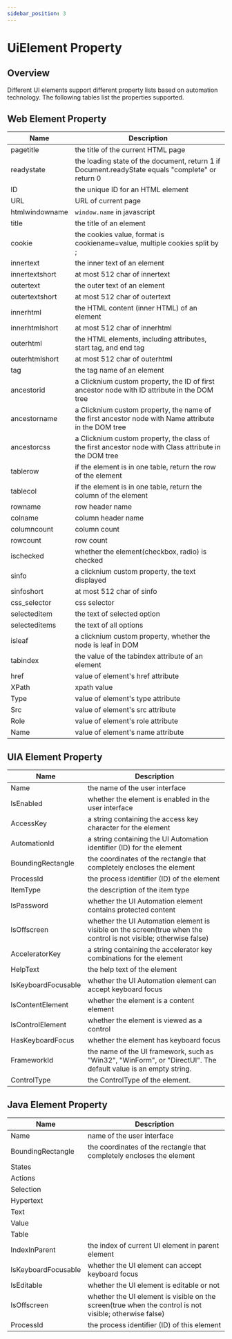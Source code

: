 ```yaml
---
sidebar_position: 3
---
```

# UiElement Property

## Overview
Different UI elements support different property lists based on automation technology. The following tables list the properties supported.

## Web Element Property

| Name      | Description |
| ----------- | ----------- |
| pagetitle      |the title of the current HTML page|
| readystate      |the loading state of the document, return 1 if Document.readyState equals "complete" or return 0|
| ID     |the unique ID for an HTML element|
| URL      |URL of current page|
| htmlwindowname      |`window.name` in javascript|
| title      |the title of an element|
| cookie      |the cookies value, format is cookiename=value, multiple cookies split by ;|
| innertext      |the inner text of an element|
| innertextshort      |at most 512 char of innertext|
| outertext      |the outer text of an element|
| outertextshort      |at most 512 char of outertext|
| innerhtml      |the HTML content (inner HTML) of an element|
| innerhtmlshort      |at most 512 char of innerhtml|
| outerhtml      |the HTML elements, including attributes, start tag, and end tag|
| outerhtmlshort      |at most 512 char of outerhtml|
| tag      |the tag name of an element|
| ancestorid |a Clicknium custom property, the ID of first ancestor node with ID attribute in the DOM tree |
| ancestorname      |a Clicknium custom property,  the name of the first ancestor node with Name attribute in the DOM tree|
| ancestorcss      |a Clicknium custom property,  the class of the first ancestor node with Class attribute in the DOM tree|
| tablerow      |if the element is in one table, return the row of the element|
| tablecol      |if the element is in one table, return the column of the element|
| rowname      |row header name|
| colname      |column header name|
| columncount      |column count|
| rowcount      |row count|
| ischecked      |whether the element(checkbox, radio) is checked|
| sinfo      |a clicknium custom property, the text displayed|
| sinfoshort      |at most 512 char of sinfo|
| css_selector      |css selector|
| selecteditem      |the text of selected option|
| selecteditems      |the text of all options|
| isleaf      |a clicknium custom property, whether the node is leaf in DOM|
| tabindex      |the value of the tabindex attribute of an element|
| href      |value of element's href attribute |
| XPath      |xpath value|
| Type      |value of element's type attribute|
| Src      |value of element's src attribute|
| Role      |value of element's role attribute|
| Name      |value of element's name attribute|

## UIA Element Property

| Name      | Description |
| ----------- | ----------- |
| Name      |  the name of the user interface      |
| IsEnabled  | whether the element is enabled in the user interface|
| AccessKey   |  a string containing the access key character for the element|
| AutomationId |a string containing the UI Automation identifier (ID) for the element|
| BoundingRectangle   | the coordinates of the rectangle that completely encloses the element|
| ProcessId   | the process identifier (ID) of the element|
| ItemType   | the description of the item type |
| IsPassword   |  whether the UI Automation element contains protected content|
| IsOffscreen   |  whether the UI Automation element is visible on the screen(true when the control is not visible; otherwise false)|
| AcceleratorKey   | a string containing the accelerator key combinations for the element|
| HelpText   |the help text of the element|
| IsKeyboardFocusable   |whether the UI Automation element can accept keyboard focus|
| IsContentElement   | whether the element is a content element|
| IsControlElement   | whether the element is viewed as a control|
| HasKeyboardFocus   | whether the element has keyboard focus|
| FrameworkId   | the name of the UI framework, such as "Win32", "WinForm", or "DirectUI". The default value is an empty string.|
| ControlType | the ControlType of the element.|

## Java Element Property

| Name      | Description |
| ----------- | ----------- |
| Name      |name of the user interface |
| BoundingRectangle   |the coordinates of the rectangle that completely encloses the element|
| States    |         |
| Actions   |         |
| Selection   |         |
| Hypertext   |         |
| Text   |         |
| Value   |         |
| Table   |         |
| IndexInParent   | the index of current UI element in parent element |
| IsKeyboardFocusable   |  whether the UI element can accept keyboard focus |
| IsEditable   |  whether the UI element is editable or not |
| IsOffscreen   | whether the UI element is visible on the screen(true when the control is not visible; otherwise false)|
| ProcessId   |the process identifier (ID) of this element|